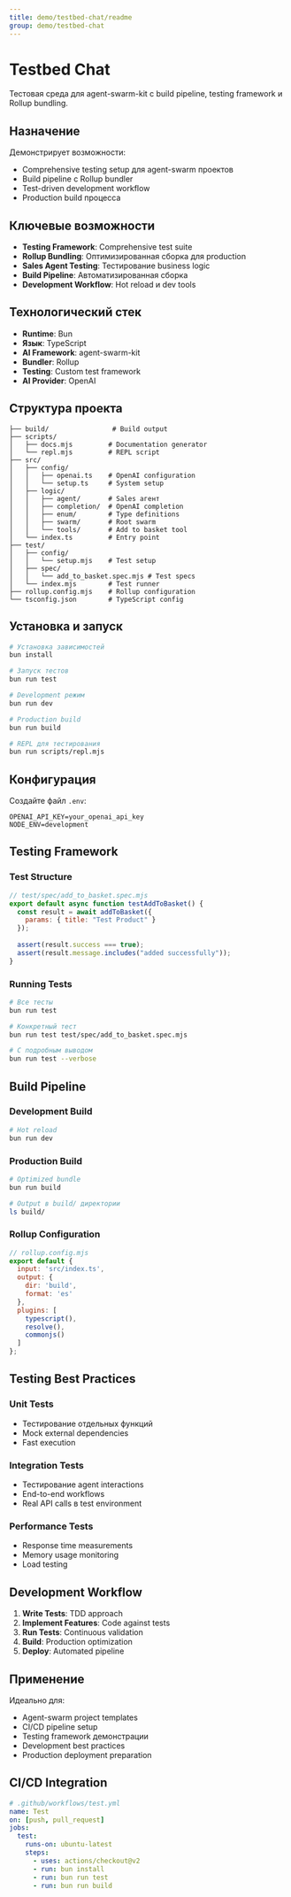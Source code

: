 ```yaml
---
title: demo/testbed-chat/readme
group: demo/testbed-chat
---
```


# Testbed Chat

Тестовая среда для agent-swarm-kit с build pipeline, testing framework и Rollup bundling.

## Назначение

Демонстрирует возможности:
- Comprehensive testing setup для agent-swarm проектов
- Build pipeline с Rollup bundler
- Test-driven development workflow
- Production build процесса

## Ключевые возможности

- **Testing Framework**: Comprehensive test suite
- **Rollup Bundling**: Оптимизированная сборка для production
- **Sales Agent Testing**: Тестирование business logic
- **Build Pipeline**: Автоматизированная сборка
- **Development Workflow**: Hot reload и dev tools

## Технологический стек

- **Runtime**: Bun
- **Язык**: TypeScript
- **AI Framework**: agent-swarm-kit
- **Bundler**: Rollup
- **Testing**: Custom test framework
- **AI Provider**: OpenAI

## Структура проекта

```
├── build/                # Build output
├── scripts/
│   ├── docs.mjs         # Documentation generator
│   └── repl.mjs         # REPL script
├── src/
│   ├── config/
│   │   ├── openai.ts    # OpenAI configuration
│   │   └── setup.ts     # System setup
│   ├── logic/
│   │   ├── agent/       # Sales агент
│   │   ├── completion/  # OpenAI completion
│   │   ├── enum/        # Type definitions
│   │   ├── swarm/       # Root swarm
│   │   └── tools/       # Add to basket tool
│   └── index.ts         # Entry point
├── test/
│   ├── config/
│   │   └── setup.mjs    # Test setup
│   ├── spec/
│   │   └── add_to_basket.spec.mjs # Test specs
│   └── index.mjs        # Test runner
├── rollup.config.mjs    # Rollup configuration
└── tsconfig.json        # TypeScript config
```

## Установка и запуск

```bash
# Установка зависимостей
bun install

# Запуск тестов
bun run test

# Development режим
bun run dev

# Production build
bun run build

# REPL для тестирования
bun run scripts/repl.mjs
```

## Конфигурация

Создайте файл `.env`:

```env
OPENAI_API_KEY=your_openai_api_key
NODE_ENV=development
```

## Testing Framework

### Test Structure
```javascript
// test/spec/add_to_basket.spec.mjs
export default async function testAddToBasket() {
  const result = await addToBasket({
    params: { title: "Test Product" }
  });
  
  assert(result.success === true);
  assert(result.message.includes("added successfully"));
}
```

### Running Tests
```bash
# Все тесты
bun run test

# Конкретный тест
bun run test test/spec/add_to_basket.spec.mjs

# С подробным выводом
bun run test --verbose
```

## Build Pipeline

### Development Build
```bash
# Hot reload
bun run dev
```

### Production Build
```bash
# Optimized bundle
bun run build

# Output в build/ директории
ls build/
```

### Rollup Configuration
```javascript
// rollup.config.mjs
export default {
  input: 'src/index.ts',
  output: {
    dir: 'build',
    format: 'es'
  },
  plugins: [
    typescript(),
    resolve(),
    commonjs()
  ]
};
```

## Testing Best Practices

### Unit Tests
- Тестирование отдельных функций
- Mock external dependencies
- Fast execution

### Integration Tests
- Тестирование agent interactions
- End-to-end workflows
- Real API calls в test environment

### Performance Tests
- Response time measurements
- Memory usage monitoring
- Load testing

## Development Workflow

1. **Write Tests**: TDD approach
2. **Implement Features**: Code against tests
3. **Run Tests**: Continuous validation
4. **Build**: Production optimization
5. **Deploy**: Automated pipeline

## Применение

Идеально для:
- Agent-swarm project templates
- CI/CD pipeline setup
- Testing framework демонстрации
- Development best practices
- Production deployment preparation

## CI/CD Integration

```yaml
# .github/workflows/test.yml
name: Test
on: [push, pull_request]
jobs:
  test:
    runs-on: ubuntu-latest
    steps:
      - uses: actions/checkout@v2
      - run: bun install
      - run: bun run test
      - run: bun run build
```